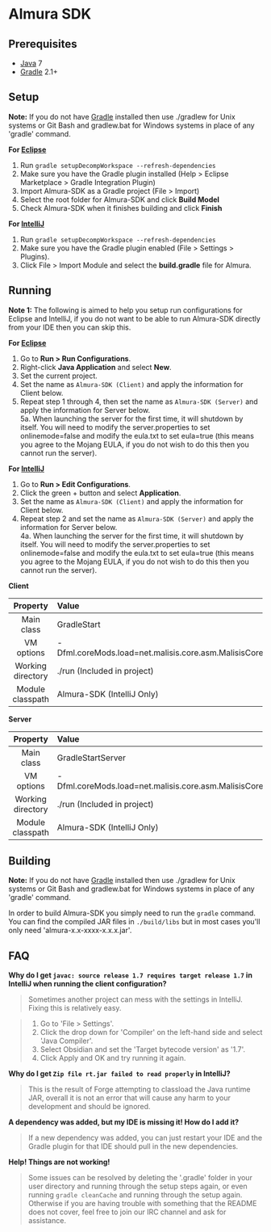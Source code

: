 Almura SDK
=============

## Prerequisites
* [Java] 7
* [Gradle] 2.1+

## Setup
__Note:__ If you do not have [Gradle] installed then use ./gradlew for Unix systems or Git Bash and gradlew.bat for Windows systems in place of any 'gradle' command.

__For [Eclipse]__  
  1. Run `gradle setupDecompWorkspace --refresh-dependencies`  
  2. Make sure you have the Gradle plugin installed (Help > Eclipse Marketplace > Gradle Integration Plugin)  
  3. Import Almura-SDK as a Gradle project (File > Import)
  4. Select the root folder for Almura-SDK and click **Build Model**
  5. Check Almura-SDK when it finishes building and click **Finish**

__For [IntelliJ]__  
  1. Run `gradle setupDecompWorkspace --refresh-dependencies`  
  2. Make sure you have the Gradle plugin enabled (File > Settings > Plugins).  
  3. Click File > Import Module and select the **build.gradle** file for Almura.

## Running
__Note 1:__ The following is aimed to help you setup run configurations for Eclipse and IntelliJ, if you do not want to be able to run Almura-SDK directly from your IDE then you can skip this.

__For [Eclipse]__  
  1. Go to **Run > Run Configurations**.  
  2. Right-click **Java Application** and select **New**.  
  3. Set the current project.  
  4. Set the name as `Almura-SDK (Client)` and apply the information for Client below.
  5. Repeat step 1 through 4, then set the name as `Almura-SDK (Server)` and apply the information for Server below.  
  5a. When launching the server for the first time, it will shutdown by itself. You will need to modify the server.properties to set onlinemode=false and modify the eula.txt to set eula=true (this means you agree to the Mojang EULA, if you do not wish to do this then you cannot run the server).


__For [IntelliJ]__  
  1. Go to **Run > Edit Configurations**.  
  2. Click the green + button and select **Application**.  
  3. Set the name as `Almura-SDK (Client)` and apply the information for Client below.  
  4. Repeat step 2 and set the name as `Almura-SDK (Server)` and apply the information for Server below.  
  4a. When launching the server for the first time, it will shutdown by itself. You will need to modify the server.properties to set onlinemode=false and modify the eula.txt to set eula=true (this means you agree to the Mojang EULA, if you do not wish to do this then you cannot run the server).

__Client__

|     Property      | Value                                                      |
|:-----------------:|:-----------------------------------------------------------|
|    Main class     | GradleStart                                                |
|    VM options     | -Dfml.coreMods.load=net.malisis.core.asm.MalisisCorePlugin |
| Working directory | ./run (Included in project)                         |
| Module classpath  | Almura-SDK (IntelliJ Only)                                     |

__Server__

|     Property      | Value                              |
|:-----------------:|:-----------------------------------|
|    Main class     | GradleStartServer                  |
|    VM options     | -Dfml.coreMods.load=net.malisis.core.asm.MalisisCorePlugin |
| Working directory | ./run (Included in project) |
| Module classpath  | Almura-SDK (IntelliJ Only)             |


## Building
__Note:__ If you do not have [Gradle] installed then use ./gradlew for Unix systems or Git Bash and gradlew.bat for Windows systems in place of any 'gradle' command.

In order to build Almura-SDK you simply need to run the `gradle` command. You can find the compiled JAR files in `./build/libs` but in most cases you'll only need 'almura-x.x-xxxx-x.x.x.jar'.

## FAQ
__Why do I get `javac: source release 1.7 requires target release 1.7` in IntelliJ when running the client configuration?__
>Sometimes another project can mess with the settings in IntelliJ. Fixing this is relatively easy.

>1. Go to 'File > Settings'.
>2. Click the drop down for 'Compiler' on the left-hand side and select 'Java Compiler'.
>3. Select Obsidian and set the 'Target bytecode version' as '1.7'.
>4. Click Apply and OK and try running it again.

__Why do I get `Zip file rt.jar failed to read properly` in IntelliJ?__
>This is the result of Forge attempting to classload the Java runtime JAR, overall it is not an error that will cause any harm to your development and should be ignored.

__A dependency was added, but my IDE is missing it! How do I add it?__
>If a new dependency was added, you can just restart your IDE and the Gradle plugin for that IDE should pull in the new dependencies.

__Help! Things are not working!__
>Some issues can be resolved by deleting the '.gradle' folder in your user directory and running through the setup steps again, or even running `gradle cleanCache` and running through the setup again. Otherwise if you are having trouble with something that the README does not cover, feel free to join our IRC channel and ask for assistance.

[Eclipse]: http://www.eclipse.org/
[Gradle]: http://www.gradle.org/
[IntelliJ]: http://www.jetbrains.com/idea/
[Java]: http://java.oracle.com/
